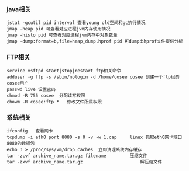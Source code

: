 ### java相关
    jstat -gcutil pid interval 查看young old空间和gc执行情况
    jmap -heap pid 可查看对应进程jvm内存使用情况
    jmap -histo pid 可查看对应进程jvm内存中对象数量
    jmap -dump:format=b,file=heap_dump.hprof pid 可dump出hprof文件提供分析
### FTP相关
    service vsftpd start|stop|restart ftp相关命令             
    adduser -g ftp -s /sbin/nologin -d /home/cosee cosee 创建一个ftp组的cosee用户            
    passwd live 设置密码                
    chmod -R 755 cosee  分配读写权限            
    chowm -R cosee:ftp *   修改文件所属权限           
### 系统相关
    ifconfig   查看网卡
    tcpdump -i eth0 port 8080 -s 0 -v -w 1.cap     linux 抓取eth0网卡端口8080的数据包
    echo 3 > /proc/sys/vm/drop_caches  立即清理系统内存缓存
    tar -zcvf archive_name.tar.gz filename         压缩文件
    tar -zxvf archive_name.tar.gz                      解压缩文件